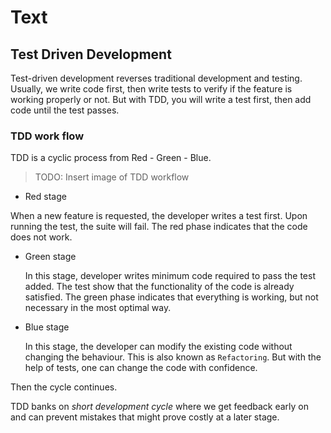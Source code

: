 # Text

## Test Driven Development

Test-driven development reverses traditional development and testing. Usually, we write code first, then write tests to verify if the feature is working properly or not. But with TDD, you will write a test first, then add code until the test passes.

### TDD work flow

TDD is a cyclic process from Red - Green - Blue.

> TODO: Insert image of TDD workflow

- Red stage

When a new feature is requested, the developer writes a test first. Upon running the test, the suite will fail. The red phase indicates that the code does not work.

- Green stage

  In this stage, developer writes minimum code required to pass the test added. The test show that the functionality of the code is already satisfied. The green phase indicates that everything is working, but not necessary in the most optimal way.

- Blue stage

  In this stage, the developer can modify the existing code without changing the behaviour. This is also known as `Refactoring`. But with the help of tests, one can change the code with confidence.

Then the cycle continues.

TDD banks on _short development cycle_ where we get feedback early on and can prevent mistakes that might prove costly at a later stage.

